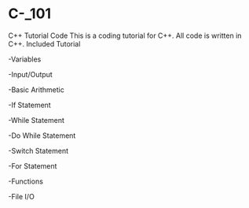 # C-_101
C++ Tutorial Code
This is a coding tutorial for C++. All code is written in C++. 
Included Tutorial

-Variables
  
-Input/Output
  
-Basic Arithmetic
  
-If Statement
  
-While Statement
  
-Do While Statement
  
-Switch Statement
  
-For Statement 
  
-Functions
  
-File I/O

